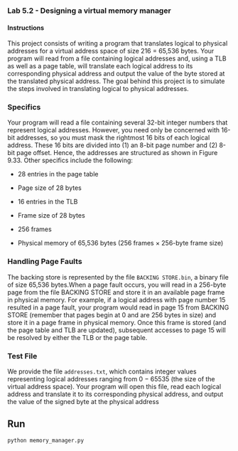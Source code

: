### Lab 5.2 - Designing a virtual memory manager

#### Instructions

This project consists of writing a program that translates logical to physical
addresses for a virtual address space of size 216 = 65,536 bytes. Your program
will read from a file containing logical addresses and, using a TLB as well as
a page table, will translate each logical address to its corresponding physical
address and output the value of the byte stored at the translated physical
address. The goal behind this project is to simulate the steps involved in
translating logical to physical addresses.

### Specifics

Your program will read a file containing several 32-bit integer numbers that
represent logical addresses. However, you need only be concerned with 16-bit
addresses, so you must mask the rightmost 16 bits of each logical address.
These 16 bits are divided into (1) an 8-bit page number and (2) 8-bit page offset.
Hence, the addresses are structured as shown in Figure 9.33.
Other specifics include the following:

* 28 entries in the page table

* Page size of 28 bytes

* 16 entries in the TLB

* Frame size of 28 bytes

* 256 frames

* Physical memory of 65,536 bytes (256 frames × 256-byte frame size)

### Handling Page Faults

The backing store is represented by the file `BACKING STORE.bin`, a binary file of size
65,536 bytes.When a page fault occurs, you will read in a 256-byte page from the
file BACKING STORE and store it in an available page frame in physical memory.
For example, if a logical address with page number 15 resulted in a page fault,
your program would read in page 15 from BACKING STORE (remember that
pages begin at 0 and are 256 bytes in size) and store it in a page frame in
physical memory. Once this frame is stored (and the page table and TLB are
updated), subsequent accesses to page 15 will be resolved by either the TLB or
the page table.


### Test File
We provide the file `addresses.txt`, which contains integer values representing logical addresses ranging from 0 − 65535 (the size of the virtual address space). Your program will open this file, read each logical address and translate
it to its corresponding physical address, and output the value of the signed byte
at the physical address

## Run 

`python memory_manager.py`
